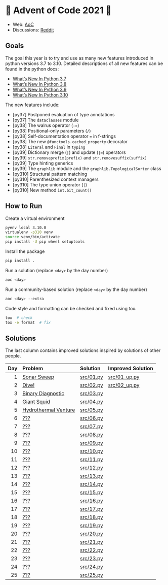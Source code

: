 # 🎄 Advent of Code 2021 🎄

* Web: [AoC](https://adventofcode.com/2021)
* Discussions: [Reddit](https://www.reddit.com/r/adventofcode)

## Goals
The goal this year is to try and use as many new features introduced
in python versions 3.7 to 3.10. Detailed descriptions of all new features
can be found in the python docs:
* [What’s New In Python 3.7](https://docs.python.org/3/whatsnew/3.7.html)
* [What’s New In Python 3.8](https://docs.python.org/3/whatsnew/3.8.html)
* [What’s New In Python 3.9](https://docs.python.org/3/whatsnew/3.9.html)
* [What’s New In Python 3.10](https://docs.python.org/3/whatsnew/3.10.html)

The new features include:
* [py37] Postponed evaluation of type annotations
* [py37] The `dataclasses` module
* [py38] The walrus operator (`:=`)
* [py38] Positional-only parameters (`/`)
* [py38] Self-documentation operator `=` in f-strings
* [py38] The new `@functools.cached_property` decorator
* [py38] `Literal` and `Final` in `typing`
* [py39] Dictionary merge (`|`) and update (`|=`) operators
* [py39] `str.removeprefix(prefix)` and `str.removesuffix(suffix)`
* [py39] Type hinting generics
* [py39] The `graphlib` module and the `graphlib.TopologicalSorter` class
* [py310] Structural pattern matching
* [py310] Parenthesized context managers
* [py310] The type union operator (`|`)
* [py310] New method `int.bit_count()`

## How to Run
Create a virtual environment
```sh
pyenv local 3.10.0
virtualenv -p310 venv
source venv/bin/activate
pip install -U pip wheel setuptools
```

Install the package
```sh
pip install .
```

Run a solution (replace `<day>` by the day number)
```sh
aoc <day>
```

Run a community-based solution (replace `<day>` by the day number)
```sh
aoc <day> --extra
```

Code style and formatting can be checked and fixed using tox.
```bash
tox  # check
tox -e format  # fix
```

## Solutions
The last column contains improved solutions inspired by solutions of other people.

| Day | Problem                                                     | Solution                                    | Improved Solution                                    |
|----:|:------------------------------------------------------------|:--------------------------------------------|:-----------------------------------------------------|
|   1 | [Sonar Sweep](https://adventofcode.com/2021/day/1)          | [src/01.py](src/aoc2021/solutions/day01.py) | [src/01_up.py](src/aoc2021/solutions_extra/day01.py) |
|   2 | [Dive!](https://adventofcode.com/2021/day/2)                | [src/02.py](src/aoc2021/solutions/day02.py) | [src/02_up.py](src/aoc2021/solutions_extra/day02.py) |
|   3 | [Binary Diagnostic](https://adventofcode.com/2021/day/3)    | [src/03.py](src/aoc2021/solutions/day03.py) |                                                      |
|   4 | [Giant Squid](https://adventofcode.com/2021/day/4)          | [src/04.py](src/aoc2021/solutions/day04.py) |                                                      |
|   5 | [Hydrothermal Venture](https://adventofcode.com/2021/day/5) | [src/05.py](src/aoc2021/solutions/day05.py) |                                                      |
|   6 | [???](https://adventofcode.com/2021/day/6)                  | [src/06.py](src/06.py)                      |                                                      |
|   7 | [???](https://adventofcode.com/2021/day/7)                  | [src/07.py](src/07.py)                      |                                                      |
|   8 | [???](https://adventofcode.com/2021/day/8)                  | [src/08.py](src/08.py)                      |                                                      |
|   9 | [???](https://adventofcode.com/2021/day/9)                  | [src/09.py](src/09.py)                      |                                                      |
|  10 | [???](https://adventofcode.com/2021/day/10)                 | [src/10.py](src/10.py)                      |                                                      |
|  11 | [???](https://adventofcode.com/2021/day/11)                 | [src/11.py](src/11.py)                      |                                                      |
|  12 | [???](https://adventofcode.com/2021/day/12)                 | [src/12.py](src/12.py)                      |                                                      |
|  13 | [???](https://adventofcode.com/2021/day/13)                 | [src/13.py](src/13.py)                      |                                                      |
|  14 | [???](https://adventofcode.com/2021/day/14)                 | [src/14.py](src/14.py)                      |                                                      |
|  15 | [???](https://adventofcode.com/2021/day/15)                 | [src/15.py](src/15.py)                      |                                                      |
|  16 | [???](https://adventofcode.com/2021/day/16)                 | [src/16.py](src/16.py)                      |                                                      |
|  17 | [???](https://adventofcode.com/2021/day/17)                 | [src/17.py](src/17.py)                      |                                                      |
|  18 | [???](https://adventofcode.com/2021/day/18)                 | [src/18.py](src/18.py)                      |                                                      |
|  19 | [???](https://adventofcode.com/2021/day/19)                 | [src/19.py](src/19.py)                      |                                                      |
|  20 | [???](https://adventofcode.com/2021/day/20)                 | [src/20.py](src/20.py)                      |                                                      |
|  21 | [???](https://adventofcode.com/2021/day/21)                 | [src/21.py](src/21.py)                      |                                                      |
|  22 | [???](https://adventofcode.com/2021/day/22)                 | [src/22.py](src/22.py)                      |                                                      |
|  23 | [???](https://adventofcode.com/2021/day/23)                 | [src/23.py](src/23.py)                      |                                                      |
|  24 | [???](https://adventofcode.com/2021/day/24)                 | [src/24.py](src/24.py)                      |                                                      |
|  25 | [???](https://adventofcode.com/2021/day/25)                 | [src/25.py](src/25.py)                      |                                                      |
